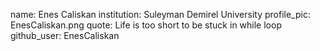 name: Enes Caliskan
institution: Suleyman Demirel University
profile_pic: EnesCaliskan.png
quote: Life is too short to be stuck in while loop
github_user: EnesCaliskan